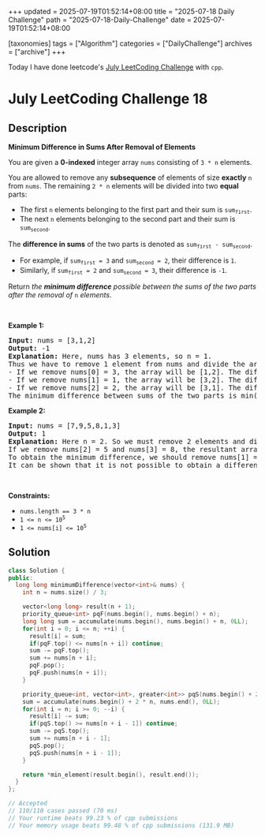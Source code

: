 +++
updated = 2025-07-19T01:52:14+08:00
title = "2025-07-18 Daily Challenge"
path = "2025-07-18-Daily-Challenge"
date = 2025-07-19T01:52:14+08:00

[taxonomies]
tags = ["Algorithm"]
categories = ["DailyChallenge"]
archives = ["archive"]
+++

Today I have done leetcode's [July LeetCoding Challenge](https://leetcode.com/problems/minimum-difference-in-sums-after-removal-of-elements/) with `cpp`.

<!-- more -->

# July LeetCoding Challenge 18

## Description

**Minimum Difference in Sums After Removal of Elements**

<p>You are given a <strong>0-indexed</strong> integer array <code>nums</code> consisting of <code>3 * n</code> elements.</p>

<p>You are allowed to remove any <strong>subsequence</strong> of elements of size <strong>exactly</strong> <code>n</code> from <code>nums</code>. The remaining <code>2 * n</code> elements will be divided into two <strong>equal</strong> parts:</p>

<ul>
	<li>The first <code>n</code> elements belonging to the first part and their sum is <code>sum<sub>first</sub></code>.</li>
	<li>The next <code>n</code> elements belonging to the second part and their sum is <code>sum<sub>second</sub></code>.</li>
</ul>

<p>The <strong>difference in sums</strong> of the two parts is denoted as <code>sum<sub>first</sub> - sum<sub>second</sub></code>.</p>

<ul>
	<li>For example, if <code>sum<sub>first</sub> = 3</code> and <code>sum<sub>second</sub> = 2</code>, their difference is <code>1</code>.</li>
	<li>Similarly, if <code>sum<sub>first</sub> = 2</code> and <code>sum<sub>second</sub> = 3</code>, their difference is <code>-1</code>.</li>
</ul>

<p>Return <em>the <strong>minimum difference</strong> possible between the sums of the two parts after the removal of </em><code>n</code><em> elements</em>.</p>

<p>&nbsp;</p>
<p><strong class="example">Example 1:</strong></p>

<pre>
<strong>Input:</strong> nums = [3,1,2]
<strong>Output:</strong> -1
<strong>Explanation:</strong> Here, nums has 3 elements, so n = 1. 
Thus we have to remove 1 element from nums and divide the array into two equal parts.
- If we remove nums[0] = 3, the array will be [1,2]. The difference in sums of the two parts will be 1 - 2 = -1.
- If we remove nums[1] = 1, the array will be [3,2]. The difference in sums of the two parts will be 3 - 2 = 1.
- If we remove nums[2] = 2, the array will be [3,1]. The difference in sums of the two parts will be 3 - 1 = 2.
The minimum difference between sums of the two parts is min(-1,1,2) = -1. 
</pre>

<p><strong class="example">Example 2:</strong></p>

<pre>
<strong>Input:</strong> nums = [7,9,5,8,1,3]
<strong>Output:</strong> 1
<strong>Explanation:</strong> Here n = 2. So we must remove 2 elements and divide the remaining array into two parts containing two elements each.
If we remove nums[2] = 5 and nums[3] = 8, the resultant array will be [7,9,1,3]. The difference in sums will be (7+9) - (1+3) = 12.
To obtain the minimum difference, we should remove nums[1] = 9 and nums[4] = 1. The resultant array becomes [7,5,8,3]. The difference in sums of the two parts is (7+5) - (8+3) = 1.
It can be shown that it is not possible to obtain a difference smaller than 1.
</pre>

<p>&nbsp;</p>
<p><strong>Constraints:</strong></p>

<ul>
	<li><code>nums.length == 3 * n</code></li>
	<li><code>1 &lt;= n &lt;= 10<sup>5</sup></code></li>
	<li><code>1 &lt;= nums[i] &lt;= 10<sup>5</sup></code></li>
</ul>


## Solution

``` cpp
class Solution {
public:
  long long minimumDifference(vector<int>& nums) {
    int n = nums.size() / 3;

    vector<long long> result(n + 1);
    priority_queue<int> pqF(nums.begin(), nums.begin() + n);
    long long sum = accumulate(nums.begin(), nums.begin() + n, 0LL);
    for(int i = 0; i <= n; ++i) {
      result[i] = sum;
      if(pqF.top() <= nums[n + i]) continue;
      sum -= pqF.top();
      sum += nums[n + i];
      pqF.pop();
      pqF.push(nums[n + i]);
    }

    priority_queue<int, vector<int>, greater<int>> pqS(nums.begin() + 2 * n, nums.end());
    sum = accumulate(nums.begin() + 2 * n, nums.end(), 0LL);
    for(int i = n; i >= 0; --i) {
      result[i] -= sum;
      if(pqS.top() >= nums[n + i - 1]) continue;
      sum -= pqS.top();
      sum += nums[n + i - 1];
      pqS.pop();
      pqS.push(nums[n + i - 1]);
    }

    return *min_element(result.begin(), result.end());
  }
};

// Accepted
// 110/110 cases passed (70 ms)
// Your runtime beats 99.23 % of cpp submissions
// Your memory usage beats 99.48 % of cpp submissions (131.9 MB)
```

